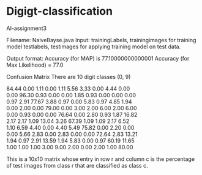 # Digigt-classification
AI-assignment3

Filename: NaiveBayse.java
Input: trainingLabels, trainingimages for training model
       testlabels, testimages for applying training model on test data.

Output format:
  Accuracy (for MAP) is 77.10000000000001
  Accuracy (for Max Likelihood) = 77.0

Confusion Matrix
 There are 10 digit classes (0, 9)
  
  84.44   0.00   1.11   0.00   1.11   5.56   3.33   0.00   4.44   0.00  
  0.00  96.30   0.93   0.00   0.00   1.85   0.93   0.00   0.00   0.00  
  0.97   2.91  77.67   3.88   0.97   0.00   5.83   0.97   4.85   1.94  
  0.00   2.00   0.00  79.00   0.00   3.00   2.00   6.00   2.00   6.00  
  0.00   0.93   0.00   0.00  76.64   0.00   2.80   0.93   1.87  16.82  
  2.17   2.17   1.09  13.04   3.26  67.39   1.09   1.09   2.17   6.52  
  1.10   6.59   4.40   0.00   4.40   5.49  75.82   0.00   2.20   0.00  
  0.00   5.66   2.83   0.00   2.83   0.00   0.00  72.64   2.83  13.21  
  1.94   0.97   2.91  13.59   1.94   5.83   0.00   0.97  60.19  11.65  
  1.00   1.00   1.00   3.00   9.00   2.00   0.00   2.00   1.00  80.00  
  
  This is a 10x10 matrix whose entry in row r and column c is the percentage of test images from class r that are classified as class c.
